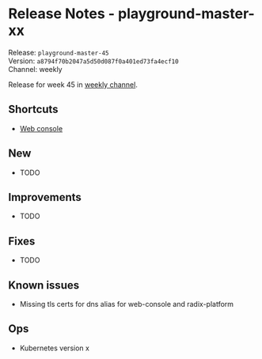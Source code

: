 # Release Notes - playground-master-xx
Release: `playground-master-45`  
Version: `a8794f70b2047a5d50d087f0a401ed73fa4ecf10`  
Channel: weekly

Release for week 45 in [weekly channel](../docs/releases.md#channels).

## Shortcuts
* [Web console](https://web-radix-web-console-prod.playground-master-45.dev.radix.equinor.com)


## New
* TODO

## Improvements
* TODO

## Fixes
* TODO

## Known issues
* Missing tls certs for dns alias for web-console and radix-platform

## Ops
* Kubernetes version x
  
